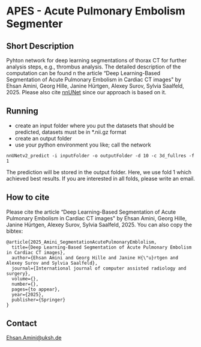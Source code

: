 # APES - Acute Pulmonary Embolism Segmenter

<!-- This is a comment and won't appear in the rendered README -->

<!--  --- -->

## Short Description
Pyhton network for deep learning segmentations of thorax CT for further analysis steps, e.g., thrombus analysis.
The detailed description of the computation can be found n the article “Deep Learning-Based Segmentation of Acute Pulmonary Embolism in Cardiac CT images" by Ehsan Amini, Georg Hille, Janine Hürtgen, Alexey Surov,
Sylvia Saalfeld, 2025. Please also cite [nnUNet](https://github.com/MIC-DKFZ/nnUNet) since our approach is based on it.

## Running
- create an input folder where you put the datasets that should be predicted, datasets must be in *.nii.gz format
- create an output folder 
- use your python environment you like; call the network
```
nnUNetv2_predict -i inputFolder -o outputFolder -d 10 -c 3d_fullres -f 1
```
The prediction will be stored in the output folder.
Here, we use fold 1 which achieved best results. If you are interested in all folds, please write an email.


## How to cite
Please cite the article “Deep Learning-Based Segmentation of Acute Pulmonary Embolism in Cardiac CT images" by Ehsan Amini, Georg Hille, Janine Hürtgen, Alexey Surov,
Sylvia Saalfeld, 2025. You can also copy the bibtex:

```biblatex
@article{2025_Amini_SegmentationAcutePulmonaryEmblolism,
  title={Deep Learning-Based Segmentation of Acute Pulmonary Embolism in Cardiac CT images},
  author={Ehsan Amini and Georg Hille and Janine H{\"u}rtgen and Alexey Surov and Sylvia Saalfeld},
  journal={International journal of computer assisted radiology and surgery},
  volume={},
  number={},
  pages={to appear},
  year={2025},
  publisher={Springer}
}
```

## Contact
Ehsan.Amini@uksh.de

